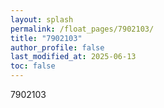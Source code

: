 ```yaml
---
layout: splash
permalink: /float_pages/7902103/
title: "7902103"
author_profile: false
last_modified_at: 2025-06-13
toc: false
---
```

 
7902103
